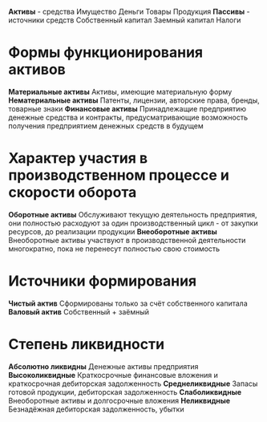 **Активы** - средства
	Имущество
	Деньги
	Товары
	Продукция
**Пассивы** - источники средств
	Собственный капитал
	Заемный капитал
	Налоги

# Формы функционирования активов
**Материальные активы**
	Активы, имеющие материальную форму
**Нематериальные активы**
	Патенты, лицензии, авторские права, бренды, товарные знаки
**Финансовые активы**
	Принадлежащие предприятию денежные средства и контракты, предусматривающие возможность получения предприятием денежных средств в будущем

# Характер участия в производственном процессе и скорости оборота
**Оборотные активы**
	Обслуживают текущую деятельность предприятия, они полностью расходуют за один производственный цикл - от закупки ресурсов, до реализации продукции
**Внеоборотные активы**
	Внеоборотные активы участвуют в производственной деятельности многократно, пока не перенесут полностью свою стоимость

# Источники формирования
**Чистый актив**
	Сформированы только за счёт собственного капитала
**Валовый актив**
	Собственный + заёмный

# Степень ликвидности
**Абсолютно ликвидны**
	Денежные активы предприятия
**Высоколиквидные**
	Краткосрочные финансовые вложения и краткосрочная дебиторская задолженность
**Среднеликвидные**
	Запасы готовой продукции, дебиторская задолженность
**Слаболиквидные**
	Внеоборотные активы и долгосрочные вложения
**Неликвидные**
	Безнадёжная дебиторская задолженность, убытки